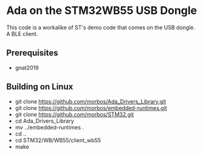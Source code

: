 # Ada on the STM32WB55 USB Dongle

This code is a workalike of ST's demo code that comes on the USB dongle. A BLE client.

## Prerequisites
- gnat2019

## Building on Linux
- git clone https://github.com/morbos/Ada_Drivers_Library.git
- git clone https://github.com/morbos/embedded-runtimes.git
- git clone https://github.com/morbos/STM32.git
- cd Ada_Drivers_Library
- mv ../embedded-runtimes .
- cd ..
- cd STM32/WB/WB55/client_wb55
- make
